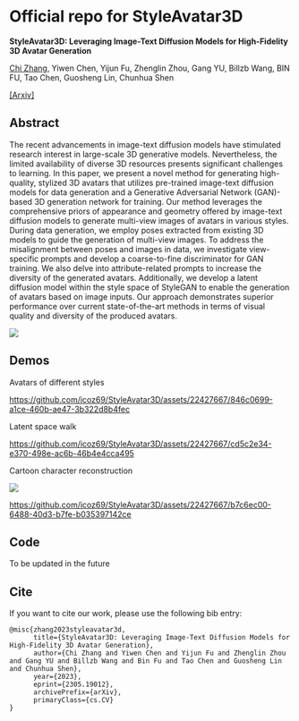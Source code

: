 # Official repo for StyleAvatar3D
**StyleAvatar3D: Leveraging Image-Text Diffusion Models for High-Fidelity 3D Avatar Generation**

[Chi Zhang](https://icoz69.github.io/), Yiwen Chen, Yijun Fu, Zhenglin Zhou, Gang YU, Billzb Wang, BIN FU, Tao Chen, Guosheng Lin, Chunhua Shen


[[Arxiv]](https://arxiv.org/abs/2305.19012)

## Abstract

The recent advancements in image-text diffusion models have stimulated research interest in large-scale 3D generative models. Nevertheless, the limited availability of diverse 3D resources presents significant challenges to learning. In this paper, we present a novel method for generating high-quality, stylized 3D avatars that utilizes pre-trained image-text diffusion models for data generation and a Generative Adversarial Network (GAN)-based 3D generation network for training. Our method leverages the comprehensive priors of appearance and geometry offered by image-text diffusion models to generate multi-view images of avatars in various styles. During data generation, we employ poses extracted from existing 3D models to guide the generation of multi-view images. To address the misalignment between poses and images in data, we investigate view-specific prompts and develop a coarse-to-fine discriminator for GAN training. We also delve into attribute-related prompts to increase the diversity of the generated avatars. Additionally, we develop a latent diffusion model within the style space of StyleGAN to enable the generation of avatars based on image inputs. Our approach demonstrates superior performance over current state-of-the-art methods in terms of visual quality and diversity of the produced avatars.

<img src='teaser.png'>

## Demos

Avatars of different styles


https://github.com/icoz69/StyleAvatar3D/assets/22427667/846c0699-a1ce-460b-ae47-3b322d8b4fec



Latent space walk



https://github.com/icoz69/StyleAvatar3D/assets/22427667/cd5c2e34-e370-498e-ac6b-46b4e4cca495




Cartoon character reconstruction 

<img src='lora.png'>

https://github.com/icoz69/StyleAvatar3D/assets/22427667/b7c6ec00-6488-40d3-b7fe-b035397142ce

## Code

To be updated in the future

## Cite

If you want to cite our work, please use the following bib entry:

    @misc{zhang2023styleavatar3d,
          title={StyleAvatar3D: Leveraging Image-Text Diffusion Models for High-Fidelity 3D Avatar Generation}, 
          author={Chi Zhang and Yiwen Chen and Yijun Fu and Zhenglin Zhou and Gang YU and Billzb Wang and Bin Fu and Tao Chen and Guosheng Lin and Chunhua Shen},
          year={2023},
          eprint={2305.19012},
          archivePrefix={arXiv},
          primaryClass={cs.CV}
    }
